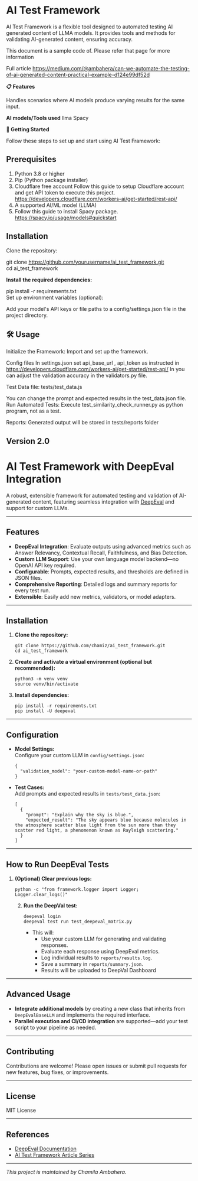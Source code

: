 # **AI Test Framework**

AI Test Framework is a flexible tool designed to automated testing AI generated content of LLMA models. It provides tools and methods for validating AI-generated content, ensuring accuracy.

This document is a sample code of. Please refer that page for more information

Full article 
https://medium.com/@ambahera/can-we-automate-the-testing-of-ai-generated-content-practical-example-d124e99df52d

**📋 Features**

Handles scenarios where AI models produce varying results for the same input.

**AI models/Tools used**
llma
Spacy

**🚀 Getting Started**

Follow these steps to set up and start using AI Test Framework:

## **Prerequisites**

1. Python 3.8 or higher
2. Pip (Python package installer)
3. Cloudflare free account 
   Follow this guide to setup Cloudflare account and get API token to execute this project.
   https://developers.cloudflare.com/workers-ai/get-started/rest-api/
4. A supported AI/ML model (LLMA)
5. Follow this guide to install Spacy package.
   https://spacy.io/usage/models#quickstart


## **Installation**

Clone the repository:

git clone https://github.com/yourusername/ai_test_framework.git  
cd ai_test_framework  

**Install the required dependencies:**

pip install -r requirements.txt  
Set up environment variables (optional):

Add your model's API keys or file paths to a config/settings.json file in the project directory.

## 🛠 Usage
Initialize the Framework:
Import and set up the framework.

Config files
In settings.json set api_base_url , api_token as instructed in https://developers.cloudflare.com/workers-ai/get-started/rest-api/
In you can adjust the validation accuracy in the validators.py file.

Test Data file:
tests/test_data.js

You can change the prompt and expected results in the test_data.json file.
Run Automated Tests:
Execute test_similarity_check_runner.py as python program, not as a test.

Reports:
Generated output will be stored in tests/reports folder

## Version 2.0

# AI Test Framework with DeepEval Integration

A robust, extensible framework for automated testing and validation of AI-generated content, featuring seamless integration with [DeepEval](https://deepeval.com) and support for custom LLMs.

---

## Features

- **DeepEval Integration**: Evaluate outputs using advanced metrics such as Answer Relevancy, Contextual Recall, Faithfulness, and Bias Detection.
- **Custom LLM Support**: Use your own language model backend—no OpenAI API key required.
- **Configurable**: Prompts, expected results, and thresholds are defined in JSON files.
- **Comprehensive Reporting**: Detailed logs and summary reports for every test run.
- **Extensible**: Easily add new metrics, validators, or model adapters.

---

## Installation

1. **Clone the repository:**
    ```
    git clone https://github.com/chamiz/ai_test_framework.git
    cd ai_test_framework
    ```

2. **Create and activate a virtual environment (optional but recommended):**
    ```
    python3 -m venv venv
    source venv/bin/activate
    ```

3. **Install dependencies:**
    ```
    pip install -r requirements.txt
    pip install -U deepeval
    ```

---

## Configuration

- **Model Settings:**  
  Configure your custom LLM in `config/settings.json`:
    ```
    {
      "validation_model": "your-custom-model-name-or-path"
    }
    ```

- **Test Cases:**  
  Add prompts and expected results in `tests/test_data.json`:
    ```
    [
      {
        "prompt": "Explain why the sky is blue.",
        "expected_result": "The sky appears blue because molecules in the atmosphere scatter blue light from the sun more than they scatter red light, a phenomenon known as Rayleigh scattering."
      }
    ]
    ```

---

## How to Run DeepEval Tests

1. **(Optional) Clear previous logs:**
    ```
    python -c "from framework.logger import Logger; Logger.clear_logs()"
    ```

   2. **Run the DeepVal test:**
       ```
       deepeval login
       deepeval test run test_deepeval_matrix.py
       ```

      - This will:
         - Use your custom LLM for generating and validating responses.
         - Evaluate each response using DeepEval metrics.
         - Log individual results to `reports/results.log`.
         - Save a summary in `reports/summary.json`.
         - Results will be uploaded to DeepVal Dashboard

---

## Advanced Usage

- **Integrate additional models** by creating a new class that inherits from `DeepEvalBaseLLM` and implements the required interface.
- **Parallel execution and CI/CD integration** are supported—add your test script to your pipeline as needed.

---

## Contributing

Contributions are welcome! Please open issues or submit pull requests for new features, bug fixes, or improvements.

---

## License

MIT License

---

## References

- [DeepEval Documentation](https://www.deepeval.com/docs/getting-started)
- [AI Test Framework Article Series](https://medium.com/@ambahera)

---

*This project is maintained by Chamila Ambahera.*

